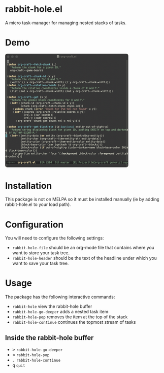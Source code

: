# rabbit-hole.el

A micro task-manager for managing nested stacks of tasks.

# Demo

<img src="https://github.com/zkry/rabbit-hole.el/raw/master/docs/rabbit-hole.gif" width="400" />

# Installation

This package is not on MELPA so it must be installed manually (ie by
adding rabbit-hole.el to your load path).

# Configuration

You will need to configure the following settings:

- `rabbit-hole-file` should be an org-mode file that contains where
  you want to store your task tree.
- `rabbit-hole-header` should be the text of the headline under which
  you want to save your task tree.

# Usage

The package has the following interactive commands:

- `rabbit-hole` view the rabbit-hole buffer
- `rabbit-hole-go-deeper` adds a nested task item
- `rabbit-hole-pop` removes the item at the top of the stack
- `rabbit-hole-continue` continues the topmost stream of tasks

## Inside the rabbit-hole buffer

- <kbd>&gt;</kbd> `rabbit-hole-go-deeper`
- <kbd>&lt;</kbd> `rabbit-hole-pop`
- <kbd>.</kbd> `rabbit-hole-continue`
- <kbd>q</kbd> `quit`
